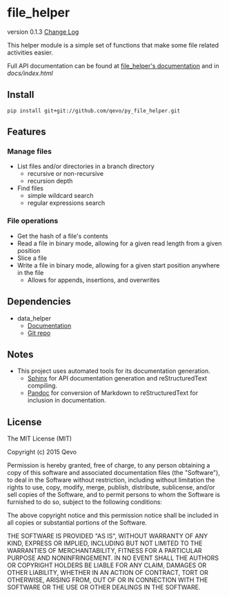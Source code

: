 # file_helper
version 0.1.3  [Change Log](CHANGELOG.md)

This helper module is a simple set of functions that make some file related activities easier.

Full API documentation can be found at [file_helper's documentation](https://py-file-helper.readthedocs.org/) and in *docs/index.html*

## Install
```
pip install git+git://github.com/qevo/py_file_helper.git
```

## Features

### Manage files
  - List files and/or directories in a branch directory
    - recursive or non-recursive
    - recursion depth
  - Find files
    - simple wildcard search
    - regular expressions search

### File operations
  - Get the hash of a file's contents
  - Read a file in binary mode, allowing for a given read length from a given position
  - Slice a file
  - Write a file in binary mode, allowing for a given start position anywhere in the file
    - Allows for appends, insertions, and overwrites

## Dependencies
  - data_helper
    - [Documentation](http://py-data-helper.readthedocs.org/)
    - [Git repo](https://github.com/qevo/py_data_helper/)


## Notes
  - This project uses automated tools for its documentation generation.
    - [Sphinx](http://sphinx-doc.org/) for API documentation generation and reStructuredText compiling.
    - [Pandoc](http://pandoc.org/) for conversion of Markdown to reStructuredText for inclusion in documentation.

## License
The MIT License (MIT)

Copyright (c) 2015 Qevo

Permission is hereby granted, free of charge, to any person obtaining a copy
of this software and associated documentation files (the "Software"), to deal
in the Software without restriction, including without limitation the rights
to use, copy, modify, merge, publish, distribute, sublicense, and/or sell
copies of the Software, and to permit persons to whom the Software is
furnished to do so, subject to the following conditions:

The above copyright notice and this permission notice shall be included in
all copies or substantial portions of the Software.

THE SOFTWARE IS PROVIDED "AS IS", WITHOUT WARRANTY OF ANY KIND, EXPRESS OR
IMPLIED, INCLUDING BUT NOT LIMITED TO THE WARRANTIES OF MERCHANTABILITY,
FITNESS FOR A PARTICULAR PURPOSE AND NONINFRINGEMENT. IN NO EVENT SHALL THE
AUTHORS OR COPYRIGHT HOLDERS BE LIABLE FOR ANY CLAIM, DAMAGES OR OTHER
LIABILITY, WHETHER IN AN ACTION OF CONTRACT, TORT OR OTHERWISE, ARISING FROM,
OUT OF OR IN CONNECTION WITH THE SOFTWARE OR THE USE OR OTHER DEALINGS IN
THE SOFTWARE.
